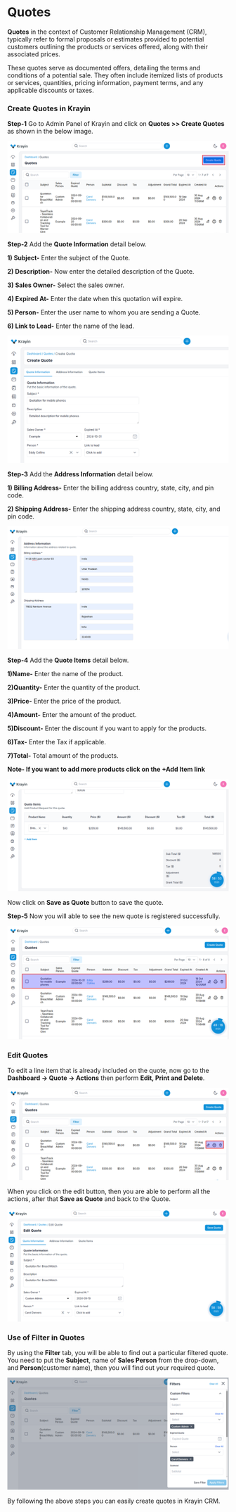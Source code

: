 # Quotes

**Quotes** in the context of Customer Relationship Management (CRM), typically refer to formal proposals or estimates provided to potential customers outlining the products or services offered, along with their associated prices. 

These quotes serve as documented offers, detailing the terms and conditions of a potential sale. They often include itemized lists of products or services, quantities, pricing information, payment terms, and any applicable discounts or taxes.

### Create Quotes in Krayin

**Step-1** Go to Admin Panel of Krayin and click on **Quotes >> Create Quotes** as shown in the below image.

 ![Create Quotes](../../assets/2.x/images/quote/createQuote.png)

**Step-2** Add the **Quote Information** detail below.

**1) Subject-** Enter the subject of the Quote.

**2) Description-** Now enter the detailed description of the Quote.

**3) Sales Owner-** Select the sales owner.

**4) Expired At-** Enter the date when this quotation will expire.

**5) Person-** Enter the user name to whom you are sending a Quote.

**6) Link to Lead-** Enter the name of the lead.

 ![Quote Information](../../assets/2.x/images/quote/quoteInformation.png)

**Step-3** Add the **Address Information** detail below.

**1) Billing Address-** Enter the billing address country, state, city, and pin code.

**2) Shipping Address-** Enter the shipping address country, state, city, and pin code.

 ![Address Information](../../assets/2.x/images/quote/addressInformation.png)

**Step-4** Add the **Quote Items** detail below. 

**1)Name-** Enter the name of the product.

**2)Quantity-** Enter the quantity of the product.

**3)Price-** Enter the price of the product.

**4)Amount-** Enter the amount of the product.

**5)Discount-** Enter the discount if you want to apply for the products.

**6)Tax-** Enter the Tax if applicable.

**7)Total-** Total amount of the products.

**Note- If you want to add more products click on the +Add Item link**

 ![Quote Items](../../assets/2.x/images/quote/quotesItems.png)

Now click on **Save as Quote** button to save the quote.

**Step-5** Now you will able to see the new quote is registered successfully.

 ![Quote Grid](../../assets/2.x/images/quote/quoteGrid.png)

### Edit Quotes

To edit a line item that is already included on the quote, now go to the **Dashboard -> Quote -> Actions** then perform **Edit, Print and Delete**.

 ![Quote Action](../../assets/2.x/images/quote/quoteAction.png)

When you click on the edit button, then you are able to perform all the actions, after that **Save as Quote** and back to the Quote.

 ![Quote Action](../../assets/2.x/images/quote/editQuote.png)

### Use of Filter in Quotes

By using the **Filter** tab, you will be able to find out a particular filtered quote. You need to put the **Subject**, name of **Sales Person** from the drop-down, and **Person**(customer name), then you will find out your required quote.

 ![Quote Action](../../assets/2.x/images/quote/quoteFilter.png)

By following the above steps you can easily create quotes in Krayin CRM.